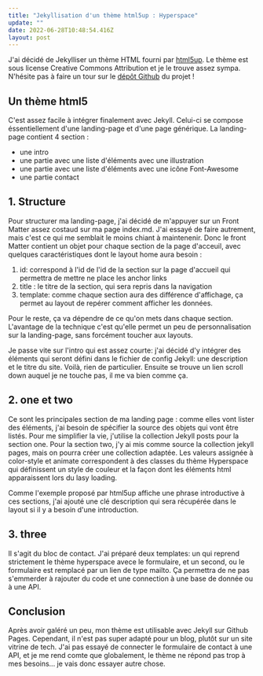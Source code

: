 ```yaml
---
title: "Jekyllisation d'un thème html5up : Hyperspace"
update: ""
date: 2022-06-28T10:48:54.416Z
layout: post
---
```

J'ai décidé de Jekylliser un thème HTML fourni par [html5up](https://html5up.net/). Le thème est sous license Creative Commons Attribution et je le trouve assez sympa. N'hésite pas à faire un tour sur le [dépôt Github](https://github.com/dadatoa/hyperspace-html5up-jekyll) du projet !

## Un thème html5

C'est assez facile à intégrer finalement avec Jekyll. Celui-ci se compose éssentiellement d'une landing-page et d'une page générique. La landing-page contient 4 section : 

* une intro
* une partie avec une liste d'éléments avec une illustration
* une partie avec une liste d'éléments avec une icône Font-Awesome
* une partie contact

## 1. Structure

Pour structurer ma landing-page, j'ai décidé de m'appuyer sur un Front Matter assez costaud sur ma page index.md. J'ai essayé de faire autrement, mais c'est ce qui me semblait le moins chiant à maintenenir. Donc le front Matter contient un objet pour chaque section de la page d'acceuil, avec quelques caractéristiques dont le layout home aura besoin :

1. id: correspond à l'id de l'id de la section sur la page d'accueil qui permettra de mettre ne place les anchor links
2. title : le titre de la section, qui sera repris dans la navigation
3. template: comme chaque section aura des différence d'affichage, ça permet au layout de repérer comment afficher les données. 

Pour le reste, ça va dépendre de ce qu'on mets dans chaque section. L'avantage de la technique c'est qu'elle permet un peu de personnalisation sur la landing-page, sans forcément toucher aux layouts.

Je passe vite sur l'intro qui est assez courte: j'ai décidé d'y intégrer des éléments qui seront défini dans le fichier de config Jekyll: une description et le titre du site. Voilà, rien de particulier. Ensuite se trouve un lien scroll down auquel je ne touche pas, il me va bien comme ça.

## 2. one et two

Ce sont les principales section de ma landing page : comme elles vont lister des éléments, j'ai besoin de spécifier la source des objets qui vont être listés. Pour me simplifier la vie, j'utilise la collection Jekyll posts pour la section one. Pour la section two, j'y ai mis comme source la collection jekyll pages, mais on pourra créer une collection adaptée. Les valeurs assignée à color-style et animate correspondent à des classes du thème Hyperspace qui définissent un style de couleur et la façon dont les éléments html apparaissent lors du lasy loading. 

Comme l'exemple proposé par html5up affiche une phrase introductive à ces sections, j'ai ajouté une clé description qui sera récupérée dans le layout si il y a besoin d'une introduction.

## 3. three

Il s'agit du bloc de contact. J'ai préparé deux templates: un qui reprend strictement le thème hyperspace avece le formulaire, et un second, ou le formulaire est remplacé par un lien de type mailto. Ça permettra de ne pas s'emmerder à rajouter du code et une connection à une base de donnée ou à une API.

## Conclusion

Après avoir galéré un peu, mon thème est utilisable avec Jekyll sur Github Pages. Cependant, il n'est pas super adapté pour un blog, plutôt sur un site vitrine de tech. J'ai pas essayé de connecter le formulaire de contact à une API, et je me rend comte que globalement, le thème ne répond pas trop à mes besoins... je vais donc essayer autre chose.